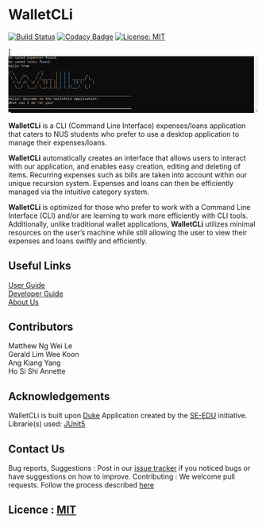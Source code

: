 # WalletCLi

[![Build Status](https://travis-ci.org/AY1920S1-CS2113T-W17-2/main.svg?branch=master)](https://travis-ci.org/AY1920S1-CS2113T-W17-2/main)
[![Codacy Badge](https://api.codacy.com/project/badge/Grade/322986031c8f449895a76905dddb68dc)](https://www.codacy.com/app/AY1920S1-CS2113T-W17-2/main?utm_source=github.com&utm_medium=referral&utm_content=AY1920S1-CS2113T-W17-2/main&utm_campaign=Badge_Grade)
[![License: MIT](https://img.shields.io/badge/License-MIT-yellow.svg)](https://opensource.org/licenses/MIT)

[![Boot up UI](/docs/images/Ui.png)

**WalletCLi** is a CLI (Command Line Interface) expenses/loans application that caters to NUS students who prefer to use a desktop application to manage their expenses/loans.

**WalletCLi** automatically creates an interface that allows users to interact with our application, and enables easy creation, editing and deleting of items.
Recurring expenses such as bills are taken into account within our unique recursion system.
Expenses and loans can then be efficiently managed via the intuitive category system.

**WalletCLi** is optimized for those who prefer to work with a Command Line Interface (CLI) and/or are learning to work more efficiently with CLI tools. Additionally, unlike traditional wallet applications, **WalletCLi** utilizes minimal resources on the user’s machine while still allowing the user to view their expenses and loans swiftly and efficiently.

## Useful Links

   [User Guide](https://github.com/AY1920S1-CS2113T-W17-2/main/blob/master/docs/%5BAY1920S1-CS2113T-W17-2%5D-WalletCLi-UG.pdf) <br>
   [Developer Guide](https://github.com/AY1920S1-CS2113T-W17-2/main/blob/master/docs/%5BAY1920S1-CS2113T-W17-2%5D-WalletCLi-DG.pdf) <br>
   [About Us](docs/AboutUs.adoc) <br>

## Contributors
   Matthew Ng Wei Le <br>
   Gerald Lim Wee Koon <br>
   Ang Kiang Yang <br>
   Ho Si Shi Annette <br>

## Acknowledgements
WalletCLi is built upon [Duke](https://github.com/se-edu/duke) Application created by the [SE-EDU](https://github.com/se-edu/) initiative.
Librarie(s) used: [JUnit5](https://github.com/junit-team/junit5)

## Contact Us

Bug reports, Suggestions : Post in our [issue tracker](https://github.com/AY1920S1-CS2113T-W17-2/main/issues)
if you noticed bugs or have suggestions on how to improve.
Contributing : We welcome pull requests. Follow the process described [here](https://github.com/oss-generic/process)

## Licence : [MIT](https://github.com/AY1920S1-CS2113T-W17-2/main/blob/master/LICENSE)

